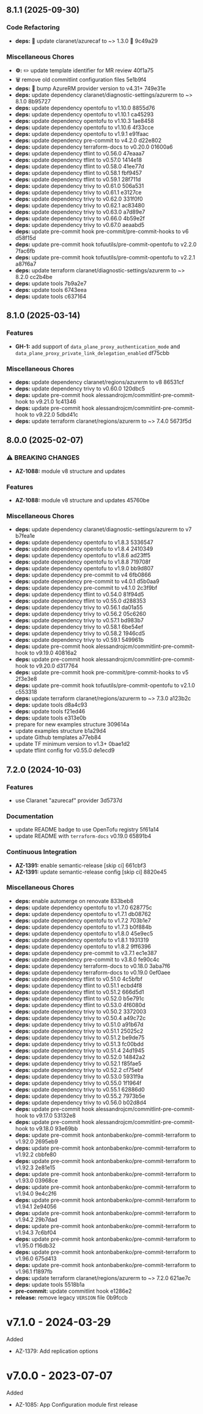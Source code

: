 ## 8.1.1 (2025-09-30)

### Code Refactoring

* **deps:** 🔗 update claranet/azurecaf to ~> 1.3.0 🔧 9c49a29

### Miscellaneous Chores

* **⚙️:** ✏️ update template identifier for MR review 40f1a75
* 🗑️ remove old commitlint configuration files 5e1b9f4
* **deps:** 🔗 bump AzureRM provider version to v4.31+ 749e31e
* **deps:** update dependency claranet/diagnostic-settings/azurerm to ~> 8.1.0 8b95727
* **deps:** update dependency opentofu to v1.10.0 8855d76
* **deps:** update dependency opentofu to v1.10.1 ca45293
* **deps:** update dependency opentofu to v1.10.3 1ae8458
* **deps:** update dependency opentofu to v1.10.6 4f33cce
* **deps:** update dependency opentofu to v1.9.1 e91faac
* **deps:** update dependency pre-commit to v4.2.0 d22e802
* **deps:** update dependency terraform-docs to v0.20.0 01600a6
* **deps:** update dependency tflint to v0.56.0 47eaaa7
* **deps:** update dependency tflint to v0.57.0 1414e18
* **deps:** update dependency tflint to v0.58.0 41ee77d
* **deps:** update dependency tflint to v0.58.1 fbf9457
* **deps:** update dependency tflint to v0.59.1 28f711d
* **deps:** update dependency trivy to v0.61.0 506a531
* **deps:** update dependency trivy to v0.61.1 e3127ce
* **deps:** update dependency trivy to v0.62.0 331f0f0
* **deps:** update dependency trivy to v0.62.1 ac83480
* **deps:** update dependency trivy to v0.63.0 a7d89e7
* **deps:** update dependency trivy to v0.66.0 4b59e2f
* **deps:** update dependency trivy to v0.67.0 aeaabd5
* **deps:** update pre-commit hook pre-commit/pre-commit-hooks to v6 d58f15d
* **deps:** update pre-commit hook tofuutils/pre-commit-opentofu to v2.2.0 7fac6fb
* **deps:** update pre-commit hook tofuutils/pre-commit-opentofu to v2.2.1 a87f6a7
* **deps:** update terraform claranet/diagnostic-settings/azurerm to ~> 8.2.0 cc2b4be
* **deps:** update tools 7b9a2e7
* **deps:** update tools 6743eea
* **deps:** update tools c637164

## 8.1.0 (2025-03-14)

### Features

* **GH-1:** add support of `data_plane_proxy_authentication_mode` and `data_plane_proxy_private_link_delegation_enabled` df75cbb

### Miscellaneous Chores

* **deps:** update dependency claranet/regions/azurerm to v8 86531cf
* **deps:** update dependency trivy to v0.60.0 120dbc5
* **deps:** update pre-commit hook alessandrojcm/commitlint-pre-commit-hook to v9.21.0 1c41346
* **deps:** update pre-commit hook alessandrojcm/commitlint-pre-commit-hook to v9.22.0 5dbd41c
* **deps:** update terraform claranet/regions/azurerm to ~> 7.4.0 5673f5d

## 8.0.0 (2025-02-07)

### ⚠ BREAKING CHANGES

* **AZ-1088:** module v8 structure and updates

### Features

* **AZ-1088:** module v8 structure and updates 45760be

### Miscellaneous Chores

* **deps:** update dependency claranet/diagnostic-settings/azurerm to v7 b7fea1e
* **deps:** update dependency opentofu to v1.8.3 5336547
* **deps:** update dependency opentofu to v1.8.4 2410349
* **deps:** update dependency opentofu to v1.8.6 ad23ff5
* **deps:** update dependency opentofu to v1.8.8 719708f
* **deps:** update dependency opentofu to v1.9.0 bb9d807
* **deps:** update dependency pre-commit to v4 6fb0866
* **deps:** update dependency pre-commit to v4.0.1 d5b0aa9
* **deps:** update dependency pre-commit to v4.1.0 2c3f9bf
* **deps:** update dependency tflint to v0.54.0 81f94d5
* **deps:** update dependency tflint to v0.55.0 d288353
* **deps:** update dependency trivy to v0.56.1 da01a55
* **deps:** update dependency trivy to v0.56.2 05c6260
* **deps:** update dependency trivy to v0.57.1 bd983b7
* **deps:** update dependency trivy to v0.58.1 6be54ef
* **deps:** update dependency trivy to v0.58.2 1946cd5
* **deps:** update dependency trivy to v0.59.1 549961b
* **deps:** update pre-commit hook alessandrojcm/commitlint-pre-commit-hook to v9.19.0 40816a2
* **deps:** update pre-commit hook alessandrojcm/commitlint-pre-commit-hook to v9.20.0 d317764
* **deps:** update pre-commit hook pre-commit/pre-commit-hooks to v5 2f3e3e8
* **deps:** update pre-commit hook tofuutils/pre-commit-opentofu to v2.1.0 c553318
* **deps:** update terraform claranet/regions/azurerm to ~> 7.3.0 a123b2c
* **deps:** update tools d8a4c93
* **deps:** update tools f21ed46
* **deps:** update tools e313e0b
* prepare for new examples structure 309614a
* update examples structure b1a29d4
* update Github templates a77eb84
* update TF minimum version to v1.3+ 0bae1d2
* update tflint config for v0.55.0 de1ecd9

## 7.2.0 (2024-10-03)

### Features

* use Claranet "azurecaf" provider 3d5737d

### Documentation

* update README badge to use OpenTofu registry 5f61a14
* update README with `terraform-docs` v0.19.0 65891b4

### Continuous Integration

* **AZ-1391:** enable semantic-release [skip ci] 661cbf3
* **AZ-1391:** update semantic-release config [skip ci] 8820e45

### Miscellaneous Chores

* **deps:** enable automerge on renovate 833beb8
* **deps:** update dependency opentofu to v1.7.0 628775c
* **deps:** update dependency opentofu to v1.7.1 db08762
* **deps:** update dependency opentofu to v1.7.2 703b1e7
* **deps:** update dependency opentofu to v1.7.3 b0f884b
* **deps:** update dependency opentofu to v1.8.0 45e9ec5
* **deps:** update dependency opentofu to v1.8.1 1931319
* **deps:** update dependency opentofu to v1.8.2 9ff6396
* **deps:** update dependency pre-commit to v3.7.1 ec1e387
* **deps:** update dependency pre-commit to v3.8.0 fe90c4c
* **deps:** update dependency terraform-docs to v0.18.0 3aba7f6
* **deps:** update dependency terraform-docs to v0.19.0 0ef0aee
* **deps:** update dependency tflint to v0.51.0 4c5bfbf
* **deps:** update dependency tflint to v0.51.1 ecbd4f8
* **deps:** update dependency tflint to v0.51.2 666d5d1
* **deps:** update dependency tflint to v0.52.0 b5e791c
* **deps:** update dependency tflint to v0.53.0 4f6080d
* **deps:** update dependency trivy to v0.50.2 3372003
* **deps:** update dependency trivy to v0.50.4 a49c72c
* **deps:** update dependency trivy to v0.51.0 a91b67d
* **deps:** update dependency trivy to v0.51.1 25025c2
* **deps:** update dependency trivy to v0.51.2 be9de75
* **deps:** update dependency trivy to v0.51.3 fc00bdd
* **deps:** update dependency trivy to v0.51.4 24d1945
* **deps:** update dependency trivy to v0.52.0 14842a2
* **deps:** update dependency trivy to v0.52.1 f85fae5
* **deps:** update dependency trivy to v0.52.2 cf75ebf
* **deps:** update dependency trivy to v0.53.0 5931f9a
* **deps:** update dependency trivy to v0.55.0 1f1964f
* **deps:** update dependency trivy to v0.55.1 62886d0
* **deps:** update dependency trivy to v0.55.2 7973b5e
* **deps:** update dependency trivy to v0.56.0 b02d8d4
* **deps:** update pre-commit hook alessandrojcm/commitlint-pre-commit-hook to v9.17.0 53132e8
* **deps:** update pre-commit hook alessandrojcm/commitlint-pre-commit-hook to v9.18.0 93e69bb
* **deps:** update pre-commit hook antonbabenko/pre-commit-terraform to v1.92.0 2695eb9
* **deps:** update pre-commit hook antonbabenko/pre-commit-terraform to v1.92.2 cbbfe80
* **deps:** update pre-commit hook antonbabenko/pre-commit-terraform to v1.92.3 2e81e15
* **deps:** update pre-commit hook antonbabenko/pre-commit-terraform to v1.93.0 03968ce
* **deps:** update pre-commit hook antonbabenko/pre-commit-terraform to v1.94.0 9e4c2f6
* **deps:** update pre-commit hook antonbabenko/pre-commit-terraform to v1.94.1 2e94056
* **deps:** update pre-commit hook antonbabenko/pre-commit-terraform to v1.94.2 29b7dad
* **deps:** update pre-commit hook antonbabenko/pre-commit-terraform to v1.94.3 7c6bf04
* **deps:** update pre-commit hook antonbabenko/pre-commit-terraform to v1.95.0 f16db32
* **deps:** update pre-commit hook antonbabenko/pre-commit-terraform to v1.96.0 675d413
* **deps:** update pre-commit hook antonbabenko/pre-commit-terraform to v1.96.1 f1897fb
* **deps:** update terraform claranet/regions/azurerm to ~> 7.2.0 621ae7c
* **deps:** update tools 5518b1a
* **pre-commit:** update commitlint hook e1286e2
* **release:** remove legacy `VERSION` file 0b9fccb

# v7.1.0 - 2024-03-29

Added
  * AZ-1379: Add replication options

# v7.0.0 - 2023-07-07

Added
  * AZ-1085: App Configuration module first release

